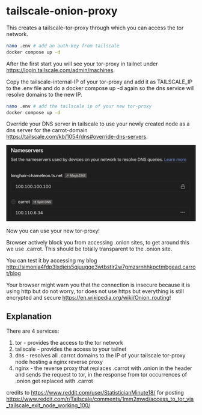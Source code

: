 # tailscale-onion-proxy

This creates a tailscale-tor-proxy through which you can access the tor network.

``` bash
nano .env # add an auth-key from tailscale
docker compose up -d
```

After the first start you will see your tor-proxy in tailnet under https://login.tailscale.com/admin/machines.

Copy the tailscale-internal-IP of your tor-proxy and add it as TAILSCALE_IP to the .env file and do a docker compose up -d again so the dns service will resolve domains to the new IP.

``` bash
nano .env # add the tailscale ip of your new tor-proxy
docker compose up -d
```

Override your DNS server in tailscale to use your newly created node as a dns server for the carrot-domain https://tailscale.com/kb/1054/dns#override-dns-servers.


![Tailscale DNS Settings](tailscale-dns-settings.png)

Now you can use your new tor-proxy!

Browser actively block you from accessing .onion sites, to get around this we use .carrot.
This should be totally transparent to the .onion site.

You can test it by accessing my blog http://simonja4fdp3lxdjeis5qjuugqe3wtbstlr2w7gmzsrnhhkpctmbgead.carrot/blog

Your browser might warn you that the connection is insecure because it is using http but do not worry, tor does not use https but everything is still encrypted and secure https://en.wikipedia.org/wiki/Onion_routing!

## Explanation

There are 4 services:
1. tor - provides the access to the tor network
2. tailscale - provides the access to your tailnet
3. dns - resolves all .carrot domains to the IP of your tailscale tor-proxy node hosting a nginx reverse proxy
4. nginx - the reverse proxy that replaces .carrot with .onion in the header and sends the request to tor, in the response from tor occurrences of .onion get replaced with .carrot

credits to https://www.reddit.com/user/StatisticianMinute18/ for posting https://www.reddit.com/r/Tailscale/comments/1mm2mwd/access_to_tor_via_tailscale_exit_node_working_100/
